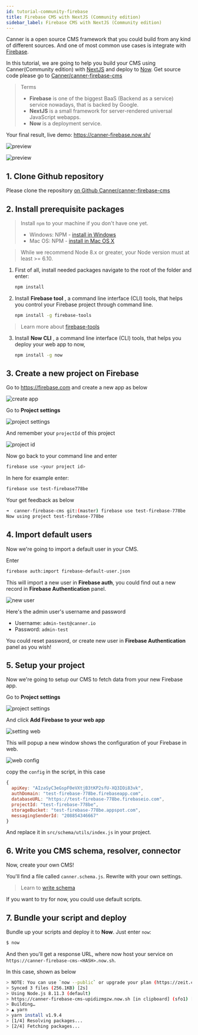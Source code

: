 ```yaml
---
id: tutorial-community-firebase
title: Firebase CMS with NextJS (Community edition)
sidebar_label: Firebase CMS with NextJS (Community edition)
---
```


Canner is a open source CMS framework that you could build from any kind of different sources. And one of most common use cases is integrate with [Firebase](https://firebase.google.com/).

In this tutorial, we are going to help you build your CMS using Canner(Community edition) with [NextJS](https://nextjs.org/) and deploy to [Now](https://zeit.co/now). Get source code please go to [Canner/canner-firebase-cms](https://github.com/Canner/canner-firebase-cms) 

> Terms
> - **Firebase** is one of the biggest BaaS (Backend as a service) service nowadays, that is backed by Google.
> - **NextJS** is a small framework for server-rendered universal JavaScript webapps.
> - **Now** is a deployment service.

Your final result, live demo: https://canner-firebase.now.sh/

![preview](/docs/assets/tutorial-firebase/preview/1.png)

![preview](/docs/assets/tutorial-firebase/preview/4.png)


## 1. Clone Github repository

Please clone the repository [on Github Canner/canner-firebase-cms](https://github.com/Canner/canner-firebase-cms)

## 2. Install prerequisite packages

> Install `npm` to your machine if you don't have one yet.
> - Windows: NPM - [install in Windows](https://docs.npmjs.com/getting-started/installing-node#microsoft-windows)
> - Mac OS: NPM - [install in Mac OS X](https://docs.npmjs.com/getting-started/installing-node#apple-macos)

> While we recommend Node 8.x or greater, your Node version must at least >= 6.10.

1. First of all, install needed packages navigate to the root of the folder and enter:
    ```sh
    npm install
    ```

2. Install **Firebase tool** , a command line interface (CLI) tools, that helps you control your Firebase project through command line.

    ```sh
    npm install -g firebase-tools
    ```

> Learn more about [firebase-tools](https://github.com/firebase/firebase-tools)
3. Install **Now CLI** ,  a command line interface (CLI) tools, that helps you deploy your web app to now,

    ```sh
    npm install -g now
    ```

## 3. Create a new project on Firebase

Go to https://firebase.com and create a new app as below

![create app](/docs/assets/tutorial-firebase/create-firebase-app.png)

Go to **Project settings**

![project settings](/docs/assets/tutorial-firebase/project-settings.png)

And remember your `projectId` of this project

![project id](/docs/assets/tutorial-firebase/project-id.png)


Now go back to your command line and enter

```sh
firebase use <your project id>
```

In here for example enter:

```sh
firebase use test-firebase778be
```

Your get feedback as below

```sh
➜  canner-firebase-cms git:(master) firebase use test-firebase-778be
Now using project test-firebase-778be
```

## 4. Import default users

Now we're going to import a default user in your CMS.

Enter

```sh
firebase auth:import firebase-default-user.json
```

This will import a new user in **Firebase auth**, you could find out a new record in **Firebase Authentication** panel.

![new user](/docs/assets/tutorial-firebase/new-user.png)

Here's the admin user's username and password

- Username: `admin-test@canner.io`
- Password: `admin-test`

You could reset password, or create new user in **Firebase Authentication** panel as you wish!

## 5. Setup your project

Now we're going to setup our CMS to fetch data from your new Firebase app.

Go to **Project settings**

![project settings](/docs/assets/tutorial-firebase/project-settings.png)

And click **Add Firebase to your web app**

![setting web](/docs/assets/tutorial-firebase/setting-web.png)

This will popup a new window shows the configuration of your Firebase in web.

![web config](/docs/assets/tutorial-firebase/web-config.png)

copy the `config` in the script, in this case

```js
{
  apiKey: "AIzaSyC3eGspF0eVXtjB3tKP2sfU-XQ3IOi83vk",
  authDomain: "test-firebase-778be.firebaseapp.com",
  databaseURL: "https://test-firebase-778be.firebaseio.com",
  projectId: "test-firebase-778be",
  storageBucket: "test-firebase-778be.appspot.com",
  messagingSenderId: "208854346667"
}
```

And replace it in `src/schema/utils/index.js` in your project.

## 6. Write you CMS schema, resolver, connector

Now, create your own CMS!

You'll find a file called `canner.schema.js`. Rewrite with your own settings.

> Learn to [write schema](guides-write-schema.md)

If you want to try for now, you could use default scripts.


## 7. Bundle your script and deploy

Bundle up your scripts and deploy it to **Now**. Just enter `now`:

```sh
$ now
```

And then you'll get a response URL, where now host your service on `https://canner-firebase-cms-<HASH>.now.sh`.

In this case, shown as below

```sh
> NOTE: You can use `now --public` or upgrade your plan (https://zeit.co/account/plan) to skip this prompt
> Synced 3 files (256.1KB) [2s]
> Using Node.js 8.11.3 (default)
> https://canner-firebase-cms-upidizmgzw.now.sh [in clipboard] (sfo1) [2s]
> Building…
> ▲ yarn
> yarn install v1.9.4
> [1/4] Resolving packages...
> [2/4] Fetching packages...
```